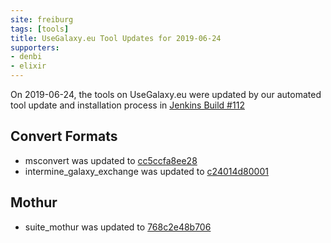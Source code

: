 ```yaml
---
site: freiburg
tags: [tools]
title: UseGalaxy.eu Tool Updates for 2019-06-24
supporters:
- denbi
- elixir
---
```


On 2019-06-24, the tools on UseGalaxy.eu were updated by our automated tool update and installation process in [Jenkins Build #112](https://build.galaxyproject.eu/job/usegalaxy-eu/job/install-tools/#112/)


## Convert Formats

- msconvert was updated to [cc5ccfa8ee28](https://toolshed.g2.bx.psu.edu/view/galaxyp/msconvert/cc5ccfa8ee28)
- intermine_galaxy_exchange was updated to [c24014d80001](https://toolshed.g2.bx.psu.edu/view/iuc/intermine_galaxy_exchange/c24014d80001)

## Mothur

- suite_mothur was updated to [768c2e48b706](https://toolshed.g2.bx.psu.edu/view/iuc/suite_mothur/768c2e48b706)

